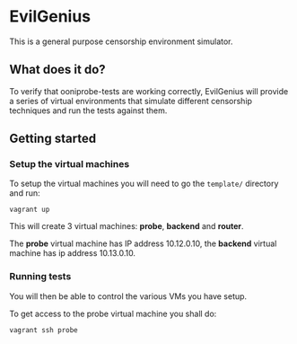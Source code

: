 # EvilGenius

This is a general purpose censorship environment simulator.

## What does it do?

To verify that ooniprobe-tests are working correctly, EvilGenius will provide a
series of virtual environments that simulate different censorship techniques
and run the tests against them.

## Getting started

### Setup the virtual machines

To setup the virtual machines you will need to go the `template/` directory and
run:

```
vagrant up
```

This will create 3 virtual machines: **probe**, **backend** and **router**.

The **probe** virtual machine has IP address 10.12.0.10, the **backend**
virtual machine has ip address 10.13.0.10.

### Running tests

You will then be able to control the various VMs you have setup.

To get access to the probe virtual machine you shall do:

```
vagrant ssh probe
```
